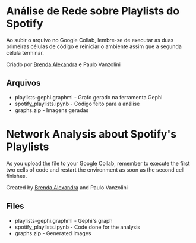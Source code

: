 # Análise de Rede sobre Playlists do Spotify
Ao subir o arquivo no Google Collab, lembre-se de executar as duas primeiras células de código e reiniciar o ambiente assim que a segunda célula terminar.

Criado por [Brenda Alexandra](github.com/breudes) e Paulo Vanzolini

## Arquivos
* playlists-gephi.graphml - Grafo gerado na ferramenta Gephi
* spotify_playlists.ipynb - Código feito para a análise
* graphs.zip - Imagens geradas

# Network Analysis about Spotify's Playlists
As you upload the file to your Google Collab, remember to execute the first two cells of code and restart the environment as soon as the second cell finishes.

Created by [Brenda Alexandra](github.com/breudes) and Paulo Vanzolini

## Files
* playlists-gephi.graphml - Gephi's graph
* spotify_playlists.ipynb - Code done for the analysis
* graphs.zip - Generated images
